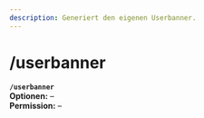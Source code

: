 ```yaml
---
description: Generiert den eigenen Userbanner.
---
```


# /userbanner

**`/userbanner`**\
**Optionen:** –\
**Permission:** –
